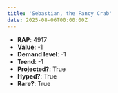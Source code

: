 ```yaml
---
title: 'Sebastian, the Fancy Crab'
date: 2025-08-06T00:00:00Z
---
```

- **RAP**: 4917
- **Value**: -1
- **Demand level**: -1
- **Trend**: -1
- **Projected?**: True
- **Hyped?**: True
- **Rare?**: True
